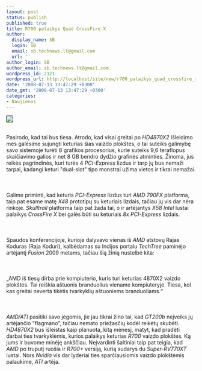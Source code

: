 ```yaml
---
layout: post
status: publish
published: true
title: R700 palaikys Quad CrossFire X
author:
  display_name: SB
  login: SB
  email: sb.technews.lt@gmail.com
  url: ''
author_login: SB
author_email: sb.technews.lt@gmail.com
wordpress_id: 2121
wordpress_url: http://localhost/site/new/r700_palaikys_quad_crossfire_x/
date: '2008-07-13 13:47:29 +0300'
date_gmt: '2008-07-13 13:47:29 +0300'
categories:
- Naujienos
---
```

<div class="imgright"><img src="http://upload.wikimedia.org/wikipedia/en/b/b9/ATI_CrossFire_X_logo.png" border="1"></div>
<p><br>Pasirodo, kad tai bus tiesa. Atrodo, kad visai greitai po <i>HD4870X2</i> išleidimo mes galėsime sujungti keturias šias vaizdo plokštes, o tai suteiks galimybę savo sistemoje turėti 8 grafikos procesorius, kurie suteiks 9,6 teraflopus skaičiavimo galios ir net 8 GB bendro dydžio grafinės atminties. Žinoma, jus reikės pagrindinės, kuri turės 4 <i>PCI-Express</i> lizdus ir tarp jų bus nemaži tarpai, kadangi keturi &quot;dual-slot&quot; tipo monstrai užima vietos ir tikrai nemažai.<br />
<br><br />
<br>Galime priminti, kad keturis <i>PCI-Express</i> lizdus turi <i>AMD 790FX</i> platforma, taip pat esame matę <i>X48</i> prototipų su keturiais lizdais, tačiau jų vis dar nėra rinkoje. <i>Skulltrail</i> platforma taip pat žada tai, o ir artėjantys <i>X58 Intel</i> lustai palaikys <i>CrossFire X</i> bei galės būti su keturiais <i>8x PCI-Express</i> lizdais.<br />
<br><br />
<br>Spaudos konferencijoje, kurioje dalyvavo vienas iš <i>AMD</i> atstovų Rajas Koduras (Raja Koduri), kalbėdamas su Indijos portalu <i>TechTree</i> paminėjo artėjantį <i>Fusion</i> 2009 metams, tačiau šią žinią nustelbė kita:<br />
<br><br />
<br>„AMD iš tiesų dirba prie kompiuterio, kuris turi keturias 4870X2 vaizdo plokštes. Tai reiškia aštuonis branduolius viename kompiuteryje. Tiesa, kol kas greitai neverta tikėtis tvarkyklių aštuoniems branduoliams.“<br />
<br><br />
<br><i>AMD/ATI</i> pasitiki savo jėgomis, jie jau tikrai žino tai, kad <i>GT200b</i> neįveiks jų artėjančio &quot;flagmano&quot;, tačiau nemato priežasčių kodėl reikėtų skubėti. <i>HD4870X2</i> bus išleistas kaip planuota, kitą mėnesį, matyt, kad pradėti darbai ties tvarkyklėmis, kurios palaikys keturias <i>R700</i> vaizdo plokštes. Ką jums ir buvome minėję ankščiau. Neįvardinti šaltiniai taip pat teigia, kad <i>AMD</i> po truputį ruošia ir <i>R700+</i> versiją, kurią sudarys du <i>Super-RV770XT</i> lustai. Nors <i>Nvidia</i> vis dar lyderiai ties sparčiausiomis vaizdo plokštėmis palaukime, <i>ATI</i> artėja.<br />
<br><br />
<br><br />
<br></p>
